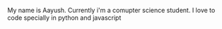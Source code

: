 My name is Aayush. Currently i'm a comupter science student. I love to code specially in python and javascript
